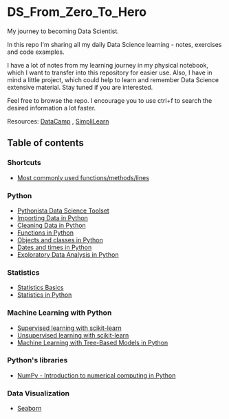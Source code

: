 # DS_From_Zero_To_Hero
My journey to becoming Data Scientist. 

In this repo I'm sharing all my daily Data Science learning - notes, exercises and code examples.

I have a lot of notes from my learning journey in my physical notebook, which I want to transfer into this repository for easier use. Also, I have in mind a little project, which could help to learn and remember Data Science extensive material. Stay tuned if you are interested.

Feel free to browse the repo. I encourage you to use ctrl+f to search the desired information a lot faster.

Resources: [DataCamp](https://datacamp.com) , [SimpliLearn](https://simplilearn.com)

## Table of contents

### Shortcuts
* [Most commonly used functions/methods/lines](https://github.com/dataqueenpend/DS_From_Zero_To_Hero/blob/gh-pages/Most_common_functions_methods_commands.ipynb)

### Python
* [Pythonista Data Science Toolset](https://github.com/dataqueenpend/DS_From_Zero_To_Hero/blob/gh-pages/DS__Python_toolset.ipynb)
* [Importing Data in Python](https://github.com/dataqueenpend/DS_From_Zero_To_Hero/blob/gh-pages/Importing_data_in_Python_.ipynb)
* [Cleaning Data in Python](https://github.com/dataqueenpend/DS_From_Zero_To_Hero/blob/gh-pages/Data_cleaning_in_Python.ipynb)
* [Functions in Python](https://github.com/dataqueenpend/DS_From_Zero_To_Hero/blob/gh-pages/Functions_in_Python.ipynb)
* [Objects and classes in Python](https://github.com/dataqueenpend/DS_From_Zero_To_Hero/blob/gh-pages/Objects_and_classes_in_Python.ipynb) 
* [Dates and times in Python](https://github.com/dataqueenpend/DS_From_Zero_To_Hero/blob/gh-pages/Dates_and_Times_in_Python.ipynb)
* [Exploratory Data Analysis in Python](https://github.com/dataqueenpend/DS_From_Zero_To_Hero/blob/gh-pages/Exploratory_Data_Analysis_in_Python.ipynb) 

### Statistics
* [Statistics Basics](https://github.com/dataqueenpend/DS_From_Zero_To_Hero/blob/gh-pages/Intro_to_Statistics.ipynb)
* [Statistics in Python](https://github.com/dataqueenpend/DS_From_Zero_To_Hero/blob/gh-pages/Statistical_Thinking_in_Python.ipynb) 

### Machine Learning with Python
* [Supervised learning with scikit-learn](https://github.com/dataqueenpend/DS_From_Zero_To_Hero/blob/gh-pages/Supervised_Learning_with_scikit_learn.ipynb)
* [Unsupervised learning with scikit-learn](https://github.com/dataqueenpend/DS_From_Zero_To_Hero/blob/gh-pages/Unsupervised_learning_in_Python.ipynb)
* [Machine Learning with Tree-Based Models in Python](https://github.com/dataqueenpend/DS_From_Zero_To_Hero/blob/gh-pages/Machine_Learning_with_Tree_Based_Models_in_Python.ipynb)

### Python's libraries
* [NumPy - Introduction to numerical computing in Python](https://github.com/dataqueenpend/DS_From_Zero_To_Hero/blob/gh-pages/Numpy.ipynb)

### Data Visualization
* [Seaborn](https://github.com/dataqueenpend/DS_From_Zero_To_Hero/blob/gh-pages/Seaborn.ipynb)


